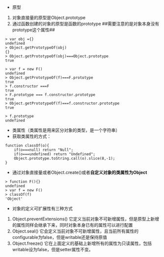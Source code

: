 - 原型
1. 对象直接量的原型是Object.prototype
1. 通过函数创建的对象的原型是函数的prototype
##需要注意的是对象本身没有prototype这个属性##

```
> var obj ={}
undefined
> Object.getPrototypeOf(obj)
{}
> Object.getPrototypeOf(obj)===Object.prototype
true

> var f = new F()
undefined
> Object.getPrototypeOf(f)===F.prototype
true
> f.constructor ===F
true
> F.prototype === f.constructor.prototype
true
> Object.getPrototypeOf(f)===f.constructor.prototype
true

> f.prototype
undefined
```
- 类属性（类属性是用来区分对象的类型，是一个字符串）
- 获取类属性的方式：
```
function classOf(o){
    if(o===null) return "Null";
    if(o===undefined) return "Undefined";
    Object.prototype.toString.call(o).slice(8,-1);
}
```
- 通过对象直接量或者Object.create()或者**自定义对象的类属性为Object**
```
> function F(){}
undefined
> var f = new F()
> classOf(f)
'Object'
```

- 对象的定义可扩展性有三种方式
1. Object.preventExtensions() 它定义当前对象不可新增属性，但是原型上新增的属性同样会继承下来，同时对象本身已有的属性可以进行配置
1. Object.seal() 它会定义当前对象不可新增属性，且当前所有属性的configurable为false，但是writable还是保持原值
1. Object.freeze() 它在上面定义的基础上新增所有的属性为只读属性，包括writable设为false，但是setter属性不变。
